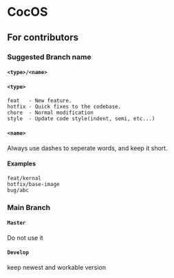 CocOS
=======

## For contributors

### Suggested Branch name

#### `<type>/<name>`

#### `<type>`
```
feat   - New feature.
hotfix - Quick fixes to the codebase.
chore  - Normal modification
style  - Update code style(indent, semi, etc...)
```

#### `<name>`
Always use dashes to seperate words, and keep it short.

#### Examples
```
feat/kernal
hotfix/base-image
bug/abc
```

### Main Branch

#### `Master`
Do not use it

#### `Develop`
keep newest and workable version
